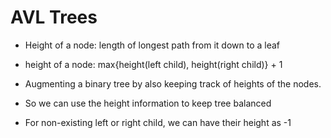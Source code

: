 # AVL Trees

- Height of a node: length of longest path from it down to a leaf
- height of a node: max{height(left child), height(right child)} + 1

- Augmenting a binary tree by also keeping track of heights of the nodes.
- So we can use the height information to keep tree balanced

- For non-existing left or right child, we can have their height as -1
